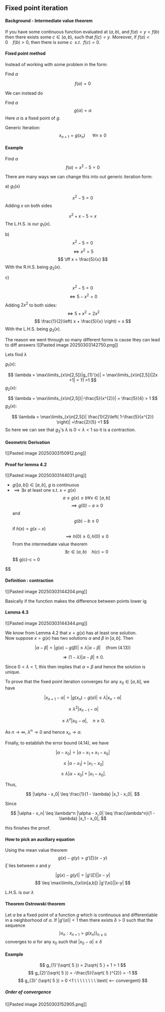 
## Fixed point iteration

#### Background - Intermediate value theorem

If you have some continuous function evaluated at $(a,b)$, and $f(a)<y<f(b)$ then there exists some $c \in (a,b)$, such that $f(c) = y$. Moreover, if $f(a)<0 \ \ \ \ f(b) > 0$, then there is some $c \ \ s.t. \ \ f(c) = 0$.

#### Fixed point method

Instead of working with some problem in the form:

Find $\alpha$

$$
f(\alpha) = 0
$$

We can instead do 

Find $\alpha$
$$
g(\alpha) = \alpha
$$
Here $\alpha$ is a fixed point of $g$.

Generic Iteration:
$$
x_{n+1} = g(x_{n}) \ \ \ \ \ \ \forall n \geq 0
$$
#### Example

Find $\alpha$ $$
f(\alpha) = x^{2} - 5 = 0
$$

There are many ways we can change this into out generic iteration form:


a) $g_{1}(x)$

$$
x^{2} - 5 = 0
$$
Adding $x$ on both sides

$$
x^{2} + x - 5 = x
$$
The L.H.S. is our $g_{1}(x)$.

b)$$
x^{2} - 5 = 0
$$
$$
\iff x^{2} = 5
$$
$$
\iff x = \frac{5}{x}
$$
With the R.H.S. being $g_{2}(x)$.

c)

$$
x^{2}-5=0
$$
$$
\iff 5 -x^{2} = 0
$$
Adding $2x^{2}$ to both sides:
$$
\iff 5 + x^{2} = 2x^{2}
$$
$$
\frac{1}{2}\left( x + \frac{5}{x} \right) = x
$$
With the L.H.S. being $g_{3}(x)$.

The reason we went through so many different forms is cause they can lead to diff answers
![[Pasted image 20250303142750.png]]

Lets find $\lambda$

$g_{1}(x)$:

$$
\lambda = \max\limits_{x\in[2,5]}|g_{1}'(x)| = \max\limits_{x\in[2,5]}|2x +1| = 11 >1
$$
$g_{2}(x)$:

$$
\lambda = \max\limits_{x\in[2,5]}|-\frac{5}{x^{2}}| = \frac{5}{4} > 1
$$
$g_{3} ( x)$:

$$
\lambda = \max\limits_{x\in[2,5]}| \frac{1}{2}\left( 1-\frac{5}{x^{2}} \right)| =\frac{2}{5} <1
$$
So here we can see that $g_{3}$'s $\lambda$ is $0<\lambda<1$ so it is a contraction.

#### Geometric Derivation

![[Pasted image 20250303150912.png]]
#### Proof for lemma 4.2

![[Pasted image 20250303144031.png]]

- $g([a,b]) \in [a,b]$, $g$ is continuous
- $\implies \exists x$ at least one s.t. $x = g(x)$
$$
a \leq g(x) \leq b \forall x \in[a,b]
$$
$$
\implies g(0) - a \geq 0
$$
and $$
g(b) - b \leq 0
$$
if $h(x) = g(x - x)$
$$
\implies h(0) \geq 0, h(0) \leq 0
$$
From the intermediate value theorem
$$
\exists c \in(a,b) \ \ \ \ h (c) = 0
$$
$$
g(c)-c = 0

$$
#### Definition : contraction

![[Pasted image 20250303144204.png]]

Basically if the function makes the difference between points lower ig

#### Lemma 4.3

![[Pasted image 20250303144344.png]]

We know from Lemma 4.2 that $x = g(x)$ has at least one solution.  
Now suppose $x = g(x)$ has two solutions $\alpha$ and $\beta$ in $[a, b]$. Then  

$$
|\alpha - \beta| = |g(\alpha) - g(\beta)| \leq \lambda |\alpha - \beta| \quad \text{(from (4.13))}
$$

$$
\Rightarrow (1 - \lambda)|\alpha - \beta| \leq 0.
$$

Since $0 < \lambda < 1$, this then implies that $\alpha = \beta$ and hence the solution is unique.  

To prove that the fixed point iteration converges for any $x_0 \in [a, b]$, we have  

$$
|x_{n+1} - \alpha| = |g(x_n) - g(\alpha)| \leq \lambda |x_n - \alpha|
$$

$$
\leq \lambda^2 |x_{n-1} - \alpha|
$$

$$
\leq \lambda^n |x_0 - \alpha|, \quad n \geq 0.
$$

As $n \to \infty$, $\lambda^n \to 0$ and hence $x_n \to \alpha$.  

Finally, to establish the error bound (4.14), we have  

$$
|\alpha - x_0| = |\alpha - x_1 + x_1 - x_0|
$$

$$
\leq |\alpha - x_1| + |x_1 - x_0|
$$

$$
\leq \lambda |\alpha - x_0| + |x_1 - x_0|.
$$

Thus,  

$$
|\alpha - x_0| \leq \frac{1}{1 - \lambda} |x_1 - x_0|.
$$

Since  

$$
|\alpha - x_n| \leq \lambda^n |\alpha - x_0| \leq \frac{\lambda^n}{1 - \lambda} |x_1 - x_0|,
$$

this finishes the proof.  


#### How to pick an auxiliary equation

Using the mean value theorem $$
g(x) - g(y) = g'(\xi)(x - y)
$$
$\xi$ lies between $x$ and $y$

$$
|g(x) - g(y)| = |g'(\xi)||x-y|
$$
$$
\leq \max\limits_{\xi\in[a,b]} |g'(\xi)||x-y|
$$

L.H.S. is our $\lambda$

#### Theorem Ostrowski theorem

Let $\alpha$ be a fixed point of a function $g$ which is continuous and differentiable in a neighborhood of $\alpha$. If $|g'(\alpha)|<1$ then there exists $\delta > 0$ such that the sequence $$
\}x_{n}: x_{n+1} = g(x_{n})\}_{n\geq 0}
$$
converges to $\alpha$ for any $x_{0}$ such that $|x_{0} - \alpha| \leq \delta$


#### Example

$$
g_{1}'(\sqrt{ 5 }) = 2\sqrt{ 5 } + 1 > 1
$$
$$
g_{2}'(\sqrt{ 5 }) = -\frac{5}{\sqrt{ 5 }^{2}} = -1
$$
$$
g_{3}' (\sqrt{ 5 }) = 0 <1 \ \ \ \ \ \ \ \ \text{     <-- convergent}
$$
##### Order of convergence

![[Pasted image 20250303152905.png]]

